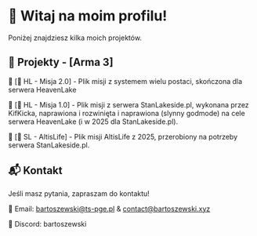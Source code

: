 # 👋 Witaj na moim profilu!  

Poniżej znajdziesz kilka moich projektów.

## 🚀 Projekty - [Arma 3]
🔹 [📌 HL - Misja 2.0] - Plik misji z systemem wielu postaci, skończona dla serwera HeavenLake

🔹 [📌 HL - Misja 1.0] - Plik misji z serwera StanLakeside.pl, wykonana przez KifKicka, naprawiona i rozwinięta i naprawiona (slynny godmode) na cele serwera HeavenLake (i w 2025 dla StanLakeside.pl).

🔹 [📌 SL - AltisLife] - Plik misji AltisLife z 2025, przerobiony na potrzeby serwera StanLakeside.pl.

## 📬  Kontakt
Jeśli masz pytania, zapraszam do kontaktu!

📧 Email: bartoszewski@ts-pge.pl & contact@bartoszewski.xyz

💬 Discord: bartoszewski 
